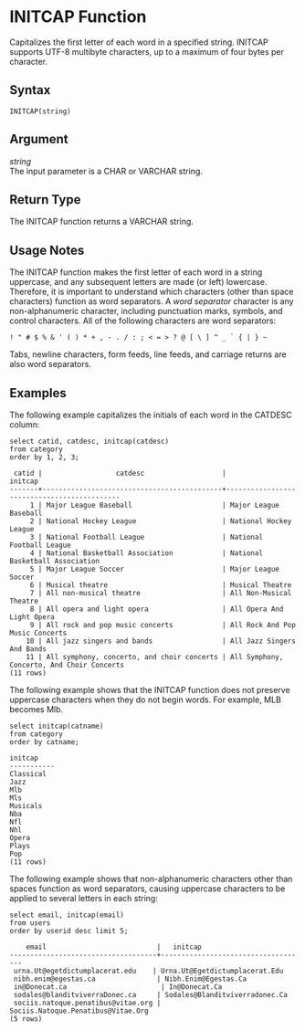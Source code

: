 # INITCAP Function<a name="r_INITCAP"></a>

Capitalizes the first letter of each word in a specified string\. INITCAP supports UTF\-8 multibyte characters, up to a maximum of four bytes per character\.

## Syntax<a name="r_INITCAP-synopsis"></a>

```
INITCAP(string)
```

## Argument<a name="r_INITCAP-argument"></a>

 *string*   
The input parameter is a CHAR or VARCHAR string\. 

## Return Type<a name="r_INITCAP-return-type"></a>

The INITCAP function returns a VARCHAR string\.

## Usage Notes<a name="r_INITCAP_usage_notes"></a>

The INITCAP function makes the first letter of each word in a string uppercase, and any subsequent letters are made \(or left\) lowercase\. Therefore, it is important to understand which characters \(other than space characters\) function as word separators\. A *word separator* character is any non\-alphanumeric character, including punctuation marks, symbols, and control characters\. All of the following characters are word separators: 

```
! " # $ % & ' ( ) * + , - . / : ; < = > ? @ [ \ ] ^ _ ` { | } ~ 
```

Tabs, newline characters, form feeds, line feeds, and carriage returns are also word separators\.

## Examples<a name="r_INITCAP-examples"></a>

The following example capitalizes the initials of each word in the CATDESC column: 

```
select catid, catdesc, initcap(catdesc)
from category
order by 1, 2, 3;

 catid |                  catdesc                   |                  initcap
-------+--------------------------------------------+--------------------------------------------
     1 | Major League Baseball                      | Major League Baseball
     2 | National Hockey League                     | National Hockey League
     3 | National Football League                   | National Football League
     4 | National Basketball Association            | National Basketball Association
     5 | Major League Soccer                        | Major League Soccer
     6 | Musical theatre                            | Musical Theatre
     7 | All non-musical theatre                    | All Non-Musical Theatre
     8 | All opera and light opera                  | All Opera And Light Opera
     9 | All rock and pop music concerts            | All Rock And Pop Music Concerts
    10 | All jazz singers and bands                 | All Jazz Singers And Bands
    11 | All symphony, concerto, and choir concerts | All Symphony, Concerto, And Choir Concerts
(11 rows)
```

The following example shows that the INITCAP function does not preserve uppercase characters when they do not begin words\. For example, MLB becomes Mlb\.

```
select initcap(catname)
from category
order by catname;

initcap
-----------
Classical
Jazz
Mlb
Mls
Musicals
Nba
Nfl
Nhl
Opera
Plays
Pop
(11 rows)
```

The following example shows that non\-alphanumeric characters other than spaces function as word separators, causing uppercase characters to be applied to several letters in each string:

```
select email, initcap(email)
from users
order by userid desc limit 5;

    email	                        |	initcap
------------------------------------+------------------------------------
 urna.Ut@egetdictumplacerat.edu	   | Urna.Ut@Egetdictumplacerat.Edu
 nibh.enim@egestas.ca	            | Nibh.Enim@Egestas.Ca
 in@Donecat.ca	                     | In@Donecat.Ca
 sodales@blanditviverraDonec.ca     | Sodales@Blanditviverradonec.Ca
 sociis.natoque.penatibus@vitae.org | Sociis.Natoque.Penatibus@Vitae.Org
(5 rows)
```